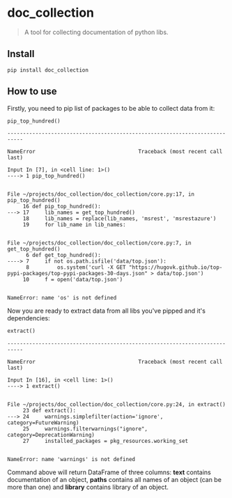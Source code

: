 # doc_collection
> A tool for collecting documentation of python libs.


## Install

`pip install doc_collection`

## How to use

Firstly, you need to pip list of packages to be able to collect data from it:

```python
pip_top_hundred()
```


    ---------------------------------------------------------------------------

    NameError                                 Traceback (most recent call last)

    Input In [7], in <cell line: 1>()
    ----> 1 pip_top_hundred()


    File ~/projects/doc_collection/doc_collection/core.py:17, in pip_top_hundred()
         16 def pip_top_hundred():
    ---> 17     lib_names = get_top_hundred()
         18     lib_names = replace(lib_names, 'msrest', 'msrestazure')
         19     for lib_name in lib_names:


    File ~/projects/doc_collection/doc_collection/core.py:7, in get_top_hundred()
          6 def get_top_hundred():
    ----> 7     if not os.path.isfile('data/top.json'):
          8         os.system('curl -X GET "https://hugovk.github.io/top-pypi-packages/top-pypi-packages-30-days.json" > data/top.json')
         10     f = open('data/top.json')


    NameError: name 'os' is not defined


Now you are ready to extract data from all libs you've pipped and it's dependencies:

```python
extract()
```


    ---------------------------------------------------------------------------

    NameError                                 Traceback (most recent call last)

    Input In [16], in <cell line: 1>()
    ----> 1 extract()


    File ~/projects/doc_collection/doc_collection/core.py:24, in extract()
         23 def extract():
    ---> 24     warnings.simplefilter(action='ignore', category=FutureWarning)
         25     warnings.filterwarnings("ignore", category=DeprecationWarning)
         27     installed_packages = pkg_resources.working_set


    NameError: name 'warnings' is not defined


Command above will return DataFrame of three columns: __text__ contains documentation of an object, __paths__ contains all names of an object (can be more than one) and __library__ contains library of an object.
